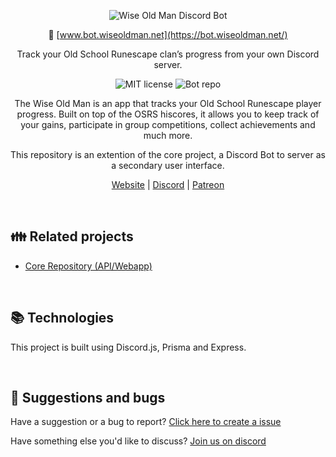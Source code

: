 <div align = "center">

![Wise Old Man Discord Bot](https://user-images.githubusercontent.com/3278148/86964409-ec5f2880-c15d-11ea-84bf-8b484d60afd2.png)

🔗 [www.bot.wiseoldman.net](https://bot.wiseoldman.net/)

Track your Old School Runescape clan’s progress from your own Discord server.

![MIT license](https://img.shields.io/github/license/wise-old-man/wise-old-man) ![Bot repo](https://img.shields.io/badge/wise%20old%20man-discord%20bot-blue)

The Wise Old Man is an app that tracks your Old School Runescape player progress. Built on top of the OSRS hiscores, it allows you to keep track of your gains, participate in group competitions, collect achievements and much more.

This repository is an extention of the core project, a Discord Bot to server as a secondary user interface.

[Website](https://bot.wiseoldman.net/) |
[Discord](https://wiseoldman.net/discord) |
[Patreon](https://wiseoldman.net/patreon)

</div>

<br />

## 👪 Related projects

- [Core Repository (API/Webapp)](https://github.com/wise-old-man/wise-old-man)

<br />

## 📚 Technologies

This project is built using Discord.js, Prisma and Express.

<br />

## 💬 Suggestions and bugs

Have a suggestion or a bug to report? [Click here to create a issue](https://github.com/wise-old-man/discord-bot/issues)

Have something else you'd like to discuss? [Join us on discord](https://wiseoldman.net/discord)

<br />
